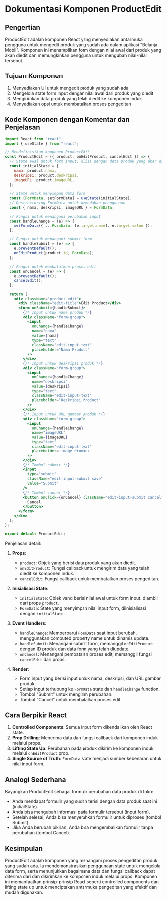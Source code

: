 # Dokumentasi Komponen ProductEdit

## Pengertian

ProductEdit adalah komponen React yang menyediakan antarmuka pengguna untuk mengedit produk yang sudah ada dalam aplikasi "Belanja Mobil". Komponen ini menampilkan form dengan nilai awal dari produk yang akan diedit dan memungkinkan pengguna untuk mengubah nilai-nilai tersebut.

## Tujuan Komponen

1. Menyediakan UI untuk mengedit produk yang sudah ada
2. Mengelola state form input dengan nilai awal dari produk yang diedit
3. Mengirimkan data produk yang telah diedit ke komponen induk
4. Menyediakan opsi untuk membatalkan proses pengeditan

## Kode Komponen dengan Komentar dan Penjelasan

```jsx
import React from "react";
import { useState } from "react";

// Mendefinisikan komponen ProductEdit
const ProductEdit = ({ product, onEditProduct, cancelEdit }) => {
  // State awal untuk form input, diisi dengan data produk yang akan diedit
  const initialState = {
    nama: product.nama,
    deskripsi: product.deskripsi,
    imageURL: product.imageURL,
  };

  // State untuk menyimpan data form
  const [FormData, setFormData] = useState(initialState);
  // Destructuring FormData untuk kemudahan penggunaan
  const { nama, deskripsi, imageURL } = FormData;

  // Fungsi untuk menangani perubahan input
  const handleChange = (e) => {
    setFormData({ ...FormData, [e.target.name]: e.target.value });
  };

  // Fungsi untuk menangani submit form
  const handleSubmit = (e) => {
    e.preventDefault();
    onEditProduct(product.id, FormData);
  };

  // Fungsi untuk membatalkan proses edit
  const onCancel = (e) => {
    e.preventDefault();
    cancelEdit();
  };

  return (
    <div className="product-edit">
      <div className="edit-title">Edit Product</div>
      <form onSubmit={handleSubmit}>
        {/* Input untuk nama produk */}
        <div className="form-group">
          <input
            onChange={handleChange}
            name="nama"
            value={nama}
            type="text"
            className="edit-input-text"
            placeholder="Nama Product"
          />
        </div>
        {/* Input untuk deskripsi produk */}
        <div className="form-group">
          <input
            onChange={handleChange}
            name="deskripsi"
            value={deskripsi}
            type="text"
            className="edit-input-text"
            placeholder="Deskripsi Product"
          />
        </div>
        {/* Input untuk URL gambar produk */}
        <div className="form-group">
          <input
            onChange={handleChange}
            name="imageURL"
            value={imageURL}
            type="text"
            className="edit-input-text"
            placeholder="Image Product"
          />
        </div>
        {/* Tombol submit */}
        <input
          type="submit"
          className="edit-input-submit save"
          value="Submit"
        />
        {/* Tombol cancel */}
        <button onClick={onCancel} className="edit-input-submit cancel">
          Cancel
        </button>
      </form>
    </div>
  );
};

export default ProductEdit;
```

Penjelasan detail:

1. **Props**:

   - `product`: Objek yang berisi data produk yang akan diedit.
   - `onEditProduct`: Fungsi callback untuk mengirim data yang telah diedit ke komponen induk.
   - `cancelEdit`: Fungsi callback untuk membatalkan proses pengeditan.

2. **Inisialisasi State**:

   - `initialState`: Objek yang berisi nilai awal untuk form input, diambil dari props `product`.
   - `FormData`: State yang menyimpan nilai input form, diinisialisasi dengan `initialState`.

3. **Event Handlers**:

   - `handleChange`: Memperbarui `FormData` saat input berubah, menggunakan computed property name untuk dinamis update.
   - `handleSubmit`: Menangani submit form, memanggil `onEditProduct` dengan ID produk dan data form yang telah diupdate.
   - `onCancel`: Menangani pembatalan proses edit, memanggil fungsi `cancelEdit` dari props.

4. **Render**:
   - Form input yang berisi input untuk nama, deskripsi, dan URL gambar produk.
   - Setiap input terhubung ke `FormData` state dan `handleChange` function.
   - Tombol "Submit" untuk mengirim perubahan.
   - Tombol "Cancel" untuk membatalkan proses edit.

## Cara Berpikir React

1. **Controlled Components**: Semua input form dikendalikan oleh React state.
2. **Prop Drilling**: Menerima data dan fungsi callback dari komponen induk melalui props.
3. **Lifting State Up**: Perubahan pada produk dikirim ke komponen induk melalui `onEditProduct` prop.
4. **Single Source of Truth**: `FormData` state menjadi sumber kebenaran untuk nilai input form.

## Analogi Sederhana

Bayangkan ProductEdit sebagai formulir perubahan data produk di toko:

- Anda mendapat formulir yang sudah terisi dengan data produk saat ini (initialState).
- Anda bisa mengubah informasi pada formulir tersebut (input form).
- Setelah selesai, Anda bisa menyerahkan formulir untuk diproses (tombol Submit).
- Jika Anda berubah pikiran, Anda bisa mengembalikan formulir tanpa perubahan (tombol Cancel).

## Kesimpulan

ProductEdit adalah komponen yang menangani proses pengeditan produk yang sudah ada. Ia mendemonstrasikan penggunaan state untuk mengelola data form, serta menunjukkan bagaimana data dan fungsi callback dapat diterima dari dan dikirimkan ke komponen induk melalui props. Komponen ini memanfaatkan prinsip-prinsip React seperti controlled components dan lifting state up untuk menciptakan antarmuka pengeditan yang efektif dan mudah digunakan.
